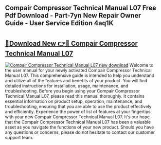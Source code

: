 ## Compair Compressor Technical Manual L07 Free Pdf Download - Part-7yn New Repair Owner Guide - User Service Edition 4aq1K

# <h2><a href="http://bc6923.oget.top/?id=Compair+Compressor+Technical+Manual+L07">🔗Download New 👉🔴 Compair Compressor Technical Manual L07</a></h2>

[![Compair Compressor Technical Manual L07 new download](https://i.imgur.com/5g1atiW.png)](http://bc6923.oget.top/?id=Compair+Compressor+Technical+Manual+L07)
Welcome to the user manual for your newly activated Compair Compressor Technical Manual L07. This comprehensive guide is intended to help you understand and utilize all of the features and benefits of your product. You will find detailed instructions for installation, usage, maintenance, and troubleshooting. Before you begin using your Compair Compressor Technical Manual L07, please read this manual thoroughly. It contains essential information on product setup, operation, maintenance, and troubleshooting, ensuring that you are able to use the product effectively and efficiently. Experience the power of list of features at your fingertips with your new Compair Compressor Technical Manual L07. It's our hope that the Compair Compressor Technical Manual L07 has been a valuable asset as you navigate the functions of your new product. Should you have any questions or concerns, please do not hesitate to contact our customer support team.

